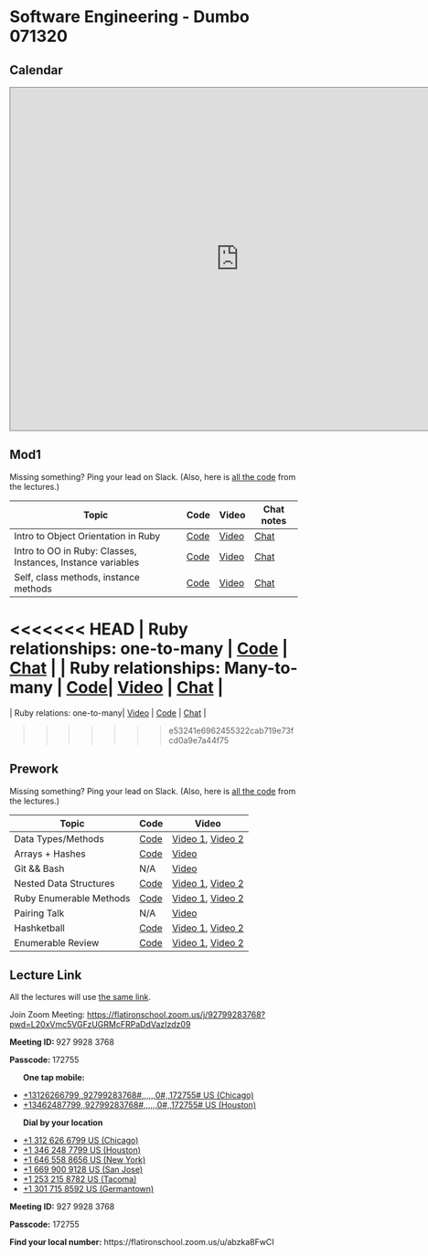 # Software Engineering - Dumbo 071320  

## Calendar
<iframe src="https://calendar.google.com/calendar/b/1/embed?height=600&amp;wkst=1&amp;bgcolor=%23ffffff&amp;ctz=America%2FNew_York&amp;src=ZmxhdGlyb25zY2hvb2wuY29tX2RrN3UxM3IwbnNhNzNvbXBtMnZrMm5qcmxnQGdyb3VwLmNhbGVuZGFyLmdvb2dsZS5jb20&amp;src=ZmxhdGlyb25zY2hvb2wuY29tX241aDBmbHNkOGY0aWU1NzNtZnY2bTg1cm4wQGdyb3VwLmNhbGVuZGFyLmdvb2dsZS5jb20&amp;color=%230B8043&amp;color=%23D81B60&amp;mode=WEEK" style="border:solid 1px #777" width="800" height="600" frameborder="0" scrolling="no"></iframe>


## Mod1
Missing something? Ping your lead on Slack. (Also, here is [all the code](https://github.com/learn-co-students/nyc04-seng-ft-071320) from the lectures.) 

| Topic            | Code                | Video                | Chat notes |
| -----            | ----                | -----                | ---- |
| Intro to Object Orientation in Ruby | [Code](https://github.com/learn-co-students/nyc04-seng-ft-071320/tree/master/07-intro-to-oo-in-ruby) | [Video](https://flatironschool.zoom.us/rec/share/tOJIMprz_ENLes-c1ULUVZIHHLXBeaa8hnRL-vcIzxttyPv9Kc8glDZLaFNvi-wx) | [Chat](https://github.com/learn-co-students/nyc04-seng-ft-071320/blob/master/07-intro-to-oo-in-ruby/W1Monday-1-intro-to-oo.txt)
| Intro to OO in Ruby: Classes, Instances, Instance variables | [Code](https://github.com/learn-co-students/nyc04-seng-ft-071320/tree/master/08-Classes-Instances-Attributes)| [Video](https://flatironschool.zoom.us/rec/share/68pnIYuu6kFJW4mOq2faQKAFEoPdeaa813UW-_oMzEzCVia4ENxrmn7X58cYHBDC) | [Chat](https://github.com/learn-co-students/nyc04-seng-ft-071320/blob/master/07-intro-to-oo-in-ruby/W1Monday-2-classes-instances-instance-variables.txt) |
| Self, class methods, instance methods | [Code](https://github.com/learn-co-students/nyc04-seng-ft-071320/tree/master/09-self-class-methods-class-variables)| [Video](https://flatironschool.zoom.us/rec/play/7J0pJuH7-z83H4GX5QSDBf8vW9W7Lq6s0CBM-vpezE2wAncKMVGjY7YSYubfOz98OlhyYL_mwFjsoFOv?continueMode=true) | [Chat](https://github.com/learn-co-students/nyc04-seng-ft-071320/blob/master/07-intro-to-oo-in-ruby//Users/sylwiavargas/access-labs/nyc04-seng-ft-071320/09-self-class-methods-class-variables/W1-Wed-Self-class-methods.txt) |
<<<<<<< HEAD
| Ruby relationships: one-to-many | [Code](https://github.com/learn-co-students/nyc04-seng-ft-071320/tree/master/10-one-to-many) | [Chat](https://github.com/learn-co-students/nyc04-seng-ft-071320/blob/master/10-one-to-many/W1-Wednesday.txt) |
| Ruby relationships: Many-to-many | [Code](https://github.com/learn-co-students/nyc04-seng-ft-071320/tree/master/11-many-to-many)| [Video](https://flatironschool.zoom.us/rec/play/uJAlc-yu_Go3HdySsQSDA_FwW424e_ms1iVIqfoFzxu8ViYCO1WlM7RHZOCffYfMD-NFnCgYV-M_K90F?continueMode=true) | [Chat](https://github.com/learn-co-students/nyc04-seng-ft-071320/blob/master/07-intro-to-oo-in-ruby//Users/sylwiavargas/access-labs/nyc04-seng-ft-071320/09-self-class-methods-class-variables/W1-Thu-many-to-many.txt) |
=======
| Ruby relations: one-to-many| [Video](https://flatironschool.zoom.us/rec/play/6Jx-IeH-qD83HtWUsgSDBf9-W9S7e6us0ycf_6cEykjgACYLNwelZLoaNuX2xsNl0IvIIxocotpocjw1?continueMode=true&_x_zm_rtaid=b_-32-F5Sfii5EuOqxjgSA.1596657344589.bb071ae40f76d6e83f5471aa14ad54c3&_x_zm_rhtaid=740) | [Code](https://github.com/learn-co-students/nyc04-seng-ft-071320/tree/master/10-one-to-many) | [Chat](https://github.com/learn-co-students/nyc04-seng-ft-071320/blob/master/07-intro-to-oo-in-ruby//Users/sylwiavargas/access-labs/nyc04-seng-ft-071320/09-self-class-methods-class-variables/W1-Wed-Self-class-methodsW1-Wednesday.txt) |
>>>>>>> e53241e6962455322cab719e73fcd0a9e7a44f75

## Prework 
Missing something? Ping your lead on Slack. (Also, here is [all the code](https://github.com/learn-co-students/nyc04-seng-ft-071320) from the lectures.) 

| Topic            | Code                | Video                |
| -----            | ----                | -----                |
| Data Types/Methods | [Code](https://github.com/learn-co-students/nyc04-seng-ft-071320/tree/master/01-datatypes-methods) | [Video 1](https://youtu.be/qu_jkn759Hk), [Video 2](https://youtu.be/mibM7Lj_WXQ) |
| Arrays + Hashes | [Code](https://github.com/learn-co-students/nyc04-seng-ft-071320/tree/master/02-arrays-and-hashes) | [Video](https://youtu.be/rEDAmSGE6co) |
| Git && Bash |  N/A  | [Video](https://youtu.be/RXuU_tbYqas) |
| Nested Data Structures | [Code](https://github.com/learn-co-students/nyc04-seng-ft-071320/tree/master/03-nested-data) | [Video 1](https://youtu.be/OS18-Po5y4k), [Video 2](https://youtu.be/YFfdkOZX4_U) |
| Ruby Enumerable Methods | [Code](https://github.com/learn-co-students/nyc04-seng-ft-071320/tree/master/04-enumerable-methods) | [Video 1](https://youtu.be/Qlih9bmodgA), [Video 2](https://youtu.be/cgcqsrh1V28) |
| Pairing Talk | N/A | [Video](https://youtu.be/olo-bH65GFk) |
| Hashketball | [Code](https://github.com/learn-co-students/nyc04-seng-ft-071320/tree/master/05-hashketball-review) | [Video 1](https://youtu.be/c2prV6MZlhc), [Video 2](https://youtu.be/ekvfBwMowr8) |
| Enumerable Review | [Code](https://github.com/learn-co-students/nyc04-seng-ft-071320/tree/master/06-enumerable-assignment) | [Video 1](https://youtu.be/FhvsXeOAcog), [Video 2](https://youtu.be/rte2lxLEtVs) |

## Lecture Link
All the lectures will use [the same link](https://flatironschool.zoom.us/j/92799283768?pwd=L20xVmc5VGFzUGRMcFRPaDdVazIzdz09).
<p> Join Zoom Meeting: <a href="https://flatironschool.zoom.us/j/92799283768?pwd=L20xVmc5VGFzUGRMcFRPaDdVazIzdz09"> https://flatironschool.zoom.us/j/92799283768?pwd=L20xVmc5VGFzUGRMcFRPaDdVazIzdz09 </a>  </p>

<p> <strong> Meeting ID: </strong> 927 9928 3768</p> 
<p> <strong> Passcode: </strong> 172755</p> 

<ul> <p><strong> One tap mobile: </strong></p>
  <li> <a href="tel:+13126266799,,92799283768#,,,,,,0#,,172755#"> +13126266799,,92799283768#,,,,,,0#,,172755# US (Chicago) </a> </li>
  <li> <a href="tel:+13462487799,,92799283768#,,,,,,0#,,172755#"> +13462487799,,92799283768#,,,,,,0#,,172755# US (Houston) </a> </li>
 </ul>

<ul> 
<p><strong> Dial by your location</strong></p>
  <li>  <a href="tel:+1312-626-6799"> +1 312 626 6799 US (Chicago)  </a></li>
  <li> <a href="tel:+1346-248-7799"> +1 346 248 7799 US (Houston) </a></li>
  <li> <a href="tel:+1646-558-8656"> +1 646 558 8656 US (New York) </a></li>
  <li>  <a href="tel:+1669-900-9128"> +1 669 900 9128 US (San Jose) </a></li>
  <li>  <a href="tel:+1253-215-8782"> +1 253 215 8782 US (Tacoma) </a></li>
  <li>  <a href="tel:+1301-715-8592"> +1 301 715 8592 US (Germantown) </a></li>
 </ul> 
<p> <strong> Meeting ID:</strong> 927 9928 3768</p>
<p> <strong> Passcode:</strong> 172755</p>
<p> <strong> Find your local number:</strong> https://flatironschool.zoom.us/u/abzka8FwCI</p>
